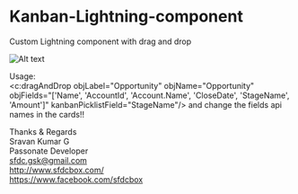 # Kanban-Lightning-component
Custom Lightning component with drag and drop

![Alt text](https://1.bp.blogspot.com/-JtQHJocE10Q/WSsp6uqgl9I/AAAAAAAAOHM/mVdwR7Picb8JIi5jESauBFCO-8oQ2eNTgCLcB/s1600/ezgif-2-5296362b77.gif "Optional title")


Usage:  
<c:dragAndDrop objLabel="Opportunity" objName="Opportunity" objFields="['Name', 'AccountId', 'Account.Name', 'CloseDate', 'StageName', 'Amount']" kanbanPicklistField="StageName"/>
and change the fields api names in the cards!!


Thanks & Regards  
Sravan Kumar G  
Passonate Developer  
sfdc.gsk@gmail.com  
http://www.sfdcbox.com/  
https://www.facebook.com/sfdcbox
